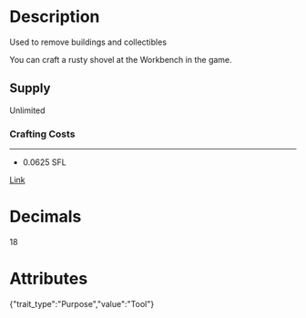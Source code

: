 # Description

Used to remove buildings and collectibles

You can craft a rusty shovel at the Workbench in the game.

## Supply

Unlimited

### Crafting Costs

---

- 0.0625 SFL

[Link](https://docs.sunflower-land.com/player-guides/crop-farming#tools)

# Decimals

18

# Attributes

{"trait_type":"Purpose","value":"Tool"}
